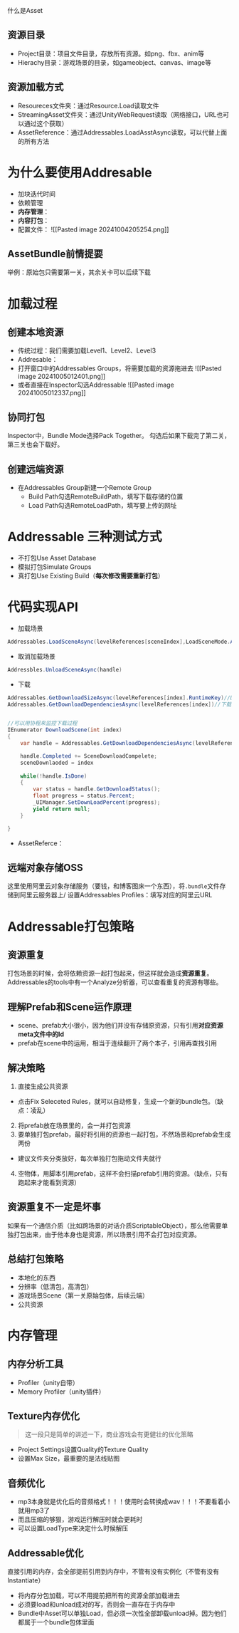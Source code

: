
什么是Asset
## 资源目录
+ Project目录：项目文件目录，存放所有资源。如png、fbx、anim等
+ Hierachy目录：游戏场景的目录，如gameobject、canvas、image等

## 资源加载方式
+ Resoureces文件夹：通过Resource.Load读取文件
+ StreamingAsset文件夹：通过UnityWebRequest读取（网络接口，URL也可以通过这个获取）
+ AssetReference：通过Addressables.LoadAsstAsync读取，可以代替上面的所有方法

# 为什么要使用Addresable
+ 加块迭代时间
+ 依赖管理
+ **内存管理**：
+ **内容打包**：
+ 配置文件：
![[Pasted image 20241004205254.png]]

## AssetBundle前情提要
举例：原始包只需要第一关，其余关卡可以后续下载


# 加载过程

## 创建本地资源
+ 传统过程：我们需要加载Level1、Level2、Level3
+ Addresable：
+ 打开窗口中的Addressables Groups，将需要加载的资源拖进去
  ![[Pasted image 20241005012401.png]]
+ 或者直接在Inspector勾选Addressable
  ![[Pasted image 20241005012337.png]]
## 协同打包
Inspector中，Bundle Mode选择Pack Together。
勾选后如果下载完了第二关，第三关也会下载好。

## 创建远端资源
+ 在Addressables Group新建一个Remote Group
	+ Build Path勾选RemoteBuildPath，填写下载存储的位置
	+ Load Path勾选RemoteLoadPath，填写要上传的网址


# Addressable 三种测试方式
+ 不打包Use Asset Database
+ 模拟打包Simulate Groups
+ 真打包Use Existing Build（**每次修改需要重新打包**）


# 代码实现API
+ 加载场景
```c#
Addressables.LoadSceneAsync(levelReferences[sceneIndex],LoadSceneMode.Additive)
```
+ 取消加载场景
```C#
Addressbles.UnloadSceneAsync(handle)
```
+ 下载
```c#
Addressables.GetDownloadSizeAsync(levelReferences[index].RuntimeKey)//Download接口
Addressables.GetDownloadDependenciesAsync(levelReferences[index])//下载过程中调用


//可以用协程来监控下载过程
IEnumerator DownloadScene(int index)
{
	var handle = Addressables.GetDownloadDependenciesAsync(levelReferences[index],false);

	handle.Completed += SceneDownloadCompelete;
	sceneDownlaoded = index
	
	while(!handle.IsDone)
	{
		var status = handle.GetDownloadStatus();
		float progress = status.Percent;
		_UIManager.SetDownLoadPercent(progress);
		yield return null;
	}

}

```
+ AssetReferce：


## 远端对象存储OSS
这里使用阿里云对象存储服务（要钱，和博客图床一个东西），将`.bundle`文件存储到阿里云服务器上/
设置Addressables Profiles：填写对应的阿里云URL


# Addressable打包策略

## 资源重复

 打包场景的时候，会将依赖资源一起打包起来，但这样就会造成**资源重复**。
 Addressables的tools中有一个Analyze分析器，可以查看重复的资源有哪些。

## 理解Prefab和Scene运作原理
+ scene、prefab大小很小，因为他们并没有存储原资源，只有引用**对应资源meta文件中的Id**
+ prefab在scene中的运用，相当于连续翻开了两个本子，引用再查找引用

## 解决策略
1. 直接生成公共资源
 + 点击Fix Seleceted Rules，就可以自动修复，生成一个新的bundle包。（缺点：凌乱）
2. 将prefab放在场景里的，会一并打包资源
3. 要单独打包prefab，最好将引用的资源也一起打包，不然场景和prefab会生成两份
+ 建议文件夹分类放好，每次单独打包拖动文件夹就行
4. 空物体，用脚本引用prefab，这样不会扫描prefab引用的资源。（缺点，只有跑起来才能看到资源）




## 资源重复不一定是坏事  
如果有一个通信介质（比如跨场景的对话介质ScriptableObject），那么他需要单独打包出来，由于他本身也是资源，所以场景引用不会打包对应资源。


## 总结打包策略
+ 本地化的东西
+ 分辨率（低清包，高清包）
+ 游戏场景Scene（第一关原始包体，后续云端）
+ 公共资源



# 内存管理
## 内存分析工具
+ Profiler（unity自带）
+ Memory Profiler（unity插件）

## Texture内存优化
> 这一段只是简单的讲述一下，商业游戏会有更健壮的优化策略
+ Project Settings设置Quality的Texture Quality
+ 设置Max Size，最重要的是法线贴图

## 音频优化
+ mp3本身就是优化后的音频格式！！！使用时会转换成wav！！！不要看着小就用mp3了
+ 而且压缩的够狠，游戏运行解压时就会更耗时
+ 可以设置LoadType来决定什么时候解压

## Addressable优化
直接引用的内存，会全部提前引用到内存中，不管有没有实例化（不管有没有Instantiate）
+ 将内存分包加载，可以不用提前把所有的资源全部加载进去
+ 必须要load和unload成对的写，否则会一直存在于内存中
+ Bundle中Asset可以单独Load，但必须一次性全部卸载unload掉。因为他们都属于一个bundle包体里面
